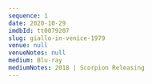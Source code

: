 ```yaml
---
sequence: 1
date: 2020-10-29
imdbId: tt0079207
slug: giallo-in-venice-1979
venue: null
venueNotes: null
medium: Blu-ray
mediumNotes: 2018 | Scorpion Releasing
---
```


